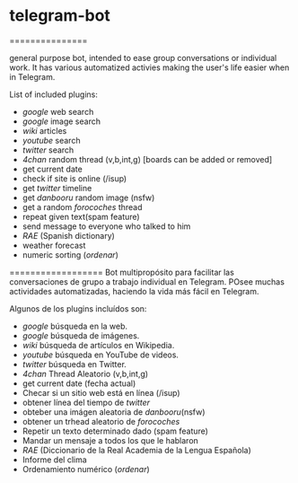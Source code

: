 # telegram-bot
===============

general purpose bot, intended to ease group conversations or individual work. It has various automatized activies making the user's life easier when in Telegram.

List of included plugins:

* *google* web search
* *google* image search
* *wiki* articles
* *youtube* search
* *twitter* search
* *4chan* random thread (v,b,int,g) [boards can be added or removed]
* get current date
* check if site is online (/isup)
* get *twitter* timeline
* get *danbooru* random image (nsfw)
* get a random *forocoches* thread 
* repeat given text(spam feature)
* send message to everyone who talked to him
* *RAE* (Spanish dictionary)
* weather forecast
* numeric sorting (*ordenar*)

==================
Bot multipropósito para facilitar las conversaciones de grupo a trabajo individual en Telegram. 
POsee muchas actividades automatizadas, haciendo la vida más fácil en Telegram. 

Algunos de los plugins incluídos son: 

* *google* búsqueda en la web.
* *google* búsqueda de imágenes.
* *wiki* búsqueda de artículos en Wikipedia.
* *youtube* búsqueda en YouTube de videos.
* *twitter* búsqueda en Twitter.
* *4chan* Thread Aleatorio (v,b,int,g)
* get current date (fecha actual)
* Checar si un sitio web está en línea (/isup)
* obtener línea del tiempo de *twitter* 
* obteber una imágen aleatoria de *danbooru*(nsfw)
* obtener un trhead aleatorio de *forocoches* 
* Repetir un texto determinado dado (spam feature)
* Mandar un mensaje a todos los que le hablaron
* *RAE* (Diccionario de la Real Academia de la Lengua Española)
* Informe del clima
* Ordenamiento numérico (*ordenar*)
